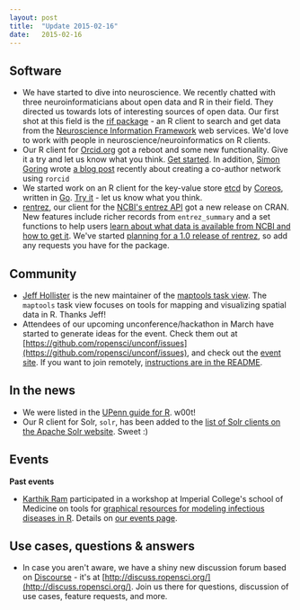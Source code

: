 ```yaml
---
layout: post
title:  "Update 2015-02-16"
date:   2015-02-16
---
```


## Software

* We have started to dive into neuroscience. We recently chatted with three neuroinformaticians about open data and R in their field. They directed us towards lots of interesting sources of open data. Our first shot at this field is the [rif package](https://github.com/ropensci/rif) - an R client to search and get data from the [Neuroscience Information Framework](http://neuinfo.org/) web services. We'd love to work with people in neuroscience/neuroinformatics on R clients. 
* Our R client for [Orcid.org](https://github.com/ropensci/rorcid) got a reboot and some new functionality. Give it a try and let us know what you think. [Get started](https://github.com/ropensci/rorcid#installation). In addition, [Simon Goring](https://downwithtime.wordpress.com/about/) wrote [a blog post](https://downwithtime.wordpress.com/2015/02/12/building-your-network-using-orcid-and-ropensci/) recently about creating a co-author network using `rorcid`
* We started work on an R client for the key-value store [etcd](https://github.com/coreos/etcd) by [Coreos](https://coreos.com/), written in [Go](https://golang.org/). [Try it](https://github.com/ropensci/etseed) - let us know what you think.
* [rentrez](https://github.com/ropensci/rentrez), our client for the [NCBI's entrez API](http://www.ncbi.nlm.nih.gov/books/NBK25501/) got a new release on CRAN. New features include richer records from `entrez_summary` and a set functions to help users [learn about what data is available from NCBI and how to get it](https://github.com/ropensci/rentrez#getting-information-about-ncbi-databases). We've started [planning for a 1.0 release of rentrez](https://github.com/ropensci/rentrez/milestones/1.0), so add any requests you have for the package.

## Community

* [Jeff Hollister](http://jwhollister.com/) is the new maintainer of the [maptools task view](https://github.com/ropensci/maptools). The `maptools` task view focuses on tools for mapping and visualizing spatial data in R. Thanks Jeff!
* Attendees of our upcoming unconference/hackathon in March have started to generate ideas for the event. Check them out at [https://github.com/ropensci/unconf/issues](https://github.com/ropensci/unconf/issues), and check out the [event site](http://unconf.ropensci.org/). If you want to join remotely, [instructions are in the README](https://github.com/ropensci/unconf#ropensci-2015-unconference).

## In the news

* We were listed in the [UPenn guide for R](http://guides.library.upenn.edu/R). w00t!
* Our R client for Solr, `solr`, has been added to the [list of Solr clients on the Apache Solr website](http://wiki.apache.org/solr/IntegratingSolr#R). Sweet :)

## Events

__Past events__  
* [Karthik Ram](http://karthik.io/) participated in a workshop at Imperial College's school of Medicine on tools for [graphical resources for modeling infectious diseases in R](https://sites.google.com/site/hackout2/participants). Details on [our events page](http://ropensci.org/community/events.html).

## Use cases, questions & answers

* In case you aren't aware, we have a shiny new discussion forum based on [Discourse](http://www.discourse.org/) - it's at [http://discuss.ropensci.org/](http://discuss.ropensci.org/). Join us there for questions, discussion of use cases, feature requests, and more. 

